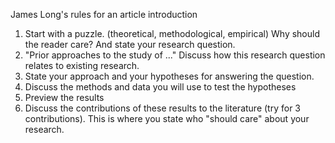 James Long's rules for an article introduction


1. Start with a puzzle. (theoretical, methodological, empirical) Why should
    the reader care? And state your research question.
2. "Prior approaches to the study of ..." Discuss how this research question
    relates to existing research.
3. State your approach and your hypotheses for answering the question.
4. Discuss the methods and data you will use to test the hypotheses
5. Preview the results
6. Discuss the contributions of these results to the literature (try for 3 contributions).
    This is where you state who "should care" about your research.
